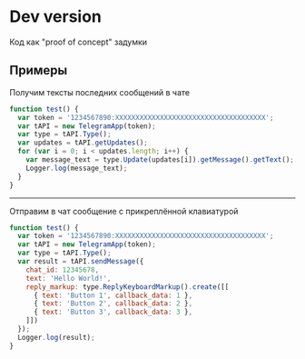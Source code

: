 # Dev version

Код как "proof of concept" задумки

## Примеры

Получим тексты последних сообщений в чате
```javascript
function test() {
  var token = '1234567890:XXXXXXXXXXXXXXXXXXXXXXXXXXXXXXXXXXXXX';
  var tAPI = new TelegramApp(token);
  var type = tAPI.Type();
  var updates = tAPI.getUpdates();
  for (var i = 0; i < updates.length; i++) {
    var message_text = type.Update(updates[i]).getMessage().getText();
    Logger.log(message_text);
  }
}
```
- - -
Отправим в чат сообщение с прикреплённой клавиатурой
```javascript
function test() {
  var token = '1234567890:XXXXXXXXXXXXXXXXXXXXXXXXXXXXXXXXXXXXX';
  var tAPI = new TelegramApp(token);
  var type = tAPI.Type();
  var result = tAPI.sendMessage({
    chat_id: 12345678,
    text: 'Hello World!',
    reply_markup: type.ReplyKeyboardMarkup().create([[
      { text: 'Button 1', callback_data: 1 },
      { text: 'Button 2', callback_data: 2 },
      { text: 'Button 3', callback_data: 3 },
    ]])
  });
  Logger.log(result);
}
```
